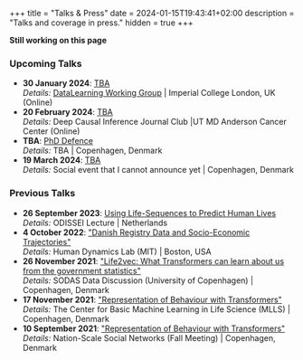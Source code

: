 +++
title = "Talks & Press"
date = 2024-01-15T19:43:41+02:00
description = "Talks and coverage in press."
hidden = true
+++

**Still working on this page**

### Upcoming Talks
- **30 January 2024**: [TBA](https://sites.google.com/view/rossella-arcucci/home/calendar-datalearning)  
  *Details:* [DataLearning Working Group](https://sites.google.com/view/rossella-arcucci/home/calendar-datalearning) | Imperial College London, UK (Online)
- **20 February 2024**: [TBA](#)  
  *Details:* Deep Causal Inference Journal Club |UT MD Anderson Cancer Center (Online)  
- **TBA**: [PhD Defence](#)  
  *Details:* TBA | Copenhagen, Denmark
- **19 March 2024**: [TBA](#)  
  *Details:* Social event that I cannot announce yet | Copenhagen, Denmark

### Previous Talks
- **26 September 2023**: [Using Life-Sequences to Predict Human Lives](https://odissei-data.nl/en/2023/09/odissei-lecture-using-sequences-of-life-events-to-predict-human-lives/)  
  *Details:* ODISSEI Lecture | Netherlands
- **4 October 2022**: ["Danish Registry Data and Socio-Economic Trajectories"](https://www.media.mit.edu/groups/human-dynamics/overview/)  
  *Details:* Human Dynamics Lab (MIT) | Boston, USA
- **26 November 2021**: ["Life2vec: What Transformers can learn about us from the government statistics"](https://sodas.ku.dk/events/sodas-data-discussion-26-november-2021/)  
  *Details:* SODAS Data Discussion (University of Copenhagen) | Copenhagen, Denmark
- **17 November 2021**: ["Representation of Behaviour with Transformers"](https://www.mlls.dk/)  
  *Details:* The Center for Basic Machine Learning in Life Science (MLLS) | Copenhagen, Denmark
- **10 September 2021**: ["Representation of Behaviour with Transformers"](https://sodas.ku.dk/projects/nation-scale-social-networks/)  
  *Details:* Nation-Scale Social Networks (Fall Meeting) | Copenhagen, Denmark
